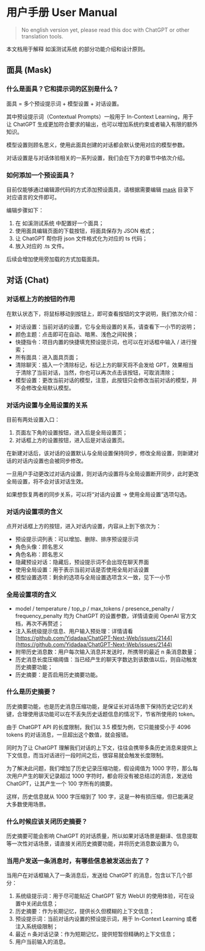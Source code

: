 # 用户手册 User Manual

> No english version yet, please read this doc with ChatGPT or other translation tools.

本文档用于解释 如溪测试系统 的部分功能介绍和设计原则。

## 面具 (Mask)

### 什么是面具？它和提示词的区别是什么？

面具 = 多个预设提示词 + 模型设置 + 对话设置。

其中预设提示词（Contextual Prompts）一般用于 In-Context Learning，用于让 ChatGPT 生成更加符合要求的输出，也可以增加系统约束或者输入有限的额外知识。

模型设置则顾名思义，使用此面具创建的对话都会默认使用对应的模型参数。

对话设置是与对话体验相关的一系列设置，我们会在下方的章节中依次介绍。

### 如何添加一个预设面具？

目前仅能够通过编辑源代码的方式添加预设面具，请根据需要编辑 [mask](../app/masks/) 目录下对应语言的文件即可。

编辑步骤如下：

1. 在 如溪测试系统 中配置好一个面具；
2. 使用面具编辑页面的下载按钮，将面具保存为 JSON 格式；
3. 让 ChatGPT 帮你将 json 文件格式化为对应的 ts 代码；
4. 放入对应的 .ts 文件。

后续会增加使用旁加载的方式加载面具。

## 对话 (Chat)

### 对话框上方的按钮的作用

在默认状态下，将鼠标移动到按钮上，即可查看按钮的文字说明，我们依次介绍：

- 对话设置：当前对话的设置，它与全局设置的关系，请查看下一小节的说明；
- 颜色主题：点击即可在自动、暗黑、浅色之间轮换；
- 快捷指令：项目内置的快捷填充预设提示词，也可以在对话框中输入 / 进行搜索；
- 所有面具：进入面具页面；
- 清除聊天：插入一个清除标记，标记上方的聊天将不会发给 GPT，效果相当于清除了当前对话，当然，你也可以再次点击该按钮，可取消清除；
- 模型设置：更改当前对话的模型，注意，此按钮只会修改当前对话的模型，并不会修改全局默认模型。

### 对话内设置与全局设置的关系

目前有两处设置入口：

1. 页面左下角的设置按钮，进入后是全局设置页；
2. 对话框上方的设置按钮，进入后是对话设置页。

在新建对话后，该对话的设置默认与全局设置保持同步，修改全局设置，则新建对话的对话内设置也会被同步修改。

一旦用户手动更改过对话内设置，则对话内设置将与全局设置断开同步，此时更改全局设置，将不会对该对话生效。

如果想恢复两者的同步关系，可以将“对话内设置 -> 使用全局设置”选项勾选。

### 对话内设置项的含义

点开对话框上方的按钮，进入对话内设置，内容从上到下依次为：

- 预设提示词列表：可以增加、删除、排序预设提示词
- 角色头像：顾名思义
- 角色名称：顾名思义
- 隐藏预设对话：隐藏后，预设提示词不会出现在聊天界面
- 使用全局设置：用于表示当前对话是否使用全局对话设置
- 模型设置选项：剩余的选项与全局设置选项含义一致，见下一小节

### 全局设置项的含义

- model / temperature / top_p / max_tokens / presence_penalty / frequency_penalty 均为 ChatGPT 的设置参数，详情请查阅 OpenAI 官方文档，再次不再赘述；
- 注入系统级提示信息、用户输入预处理：详情请看 [https://github.com/Yidadaa/ChatGPT-Next-Web/issues/2144](https://github.com/Yidadaa/ChatGPT-Next-Web/issues/2144)
- 附带历史消息数：用户每次输入消息并发送时，所携带的最近 n 条消息数量；
- 历史消息长度压缩阈值：当已经产生的聊天字数达到该数值以后，则自动触发历史摘要功能；
- 历史摘要：是否启用历史摘要功能。

### 什么是历史摘要？

历史摘要功能，也是历史消息压缩功能，是保证长对话场景下保持历史记忆的关键，合理使用该功能可以在不丢失历史话题信息的情况下，节省所使用的 token。

由于 ChatGPT API 的长度限制，我们以 3.5 模型为例，它只能接受小于 4096 tokens 的对话消息，一旦超出这个数值，就会报错。

同时为了让 ChatGPT 理解我们对话的上下文，往往会携带多条历史消息来提供上下文信息，而当对话进行一段时间之后，很容易就会触发长度限制。

为了解决此问题，我们增加了历史记录压缩功能，假设阈值为 1000 字符，那么每次用户产生的聊天记录超过 1000 字符时，都会将没有被总结过的消息，发送给 ChatGPT，让其产生一个 100 字所有的摘要。

这样，历史信息就从 1000 字压缩到了 100 字，这是一种有损压缩，但已能满足大多数使用场景。

### 什么时候应该关闭历史摘要？

历史摘要可能会影响 ChatGPT 的对话质量，所以如果对话场景是翻译、信息提取等一次性对话场景，请直接关闭历史摘要功能，并将历史消息数设置为 0。

### 当用户发送一条消息时，有哪些信息被发送出去了？

当用户在对话框输入了一条消息后，发送给 ChatGPT 的消息，包含以下几个部分：

1. 系统级提示词：用于尽可能贴近 ChatGPT 官方 WebUI 的使用体验，可在设置中关闭此信息；
2. 历史摘要：作为长期记忆，提供长久但模糊的上下文信息；
3. 预设提示词：当前对话内设置的预设提示词，用于 In-Context Learning 或者注入系统级限制；
4. 最近 n 条对话记录：作为短期记忆，提供短暂但精确的上下文信息；
5. 用户当前输入的消息。
